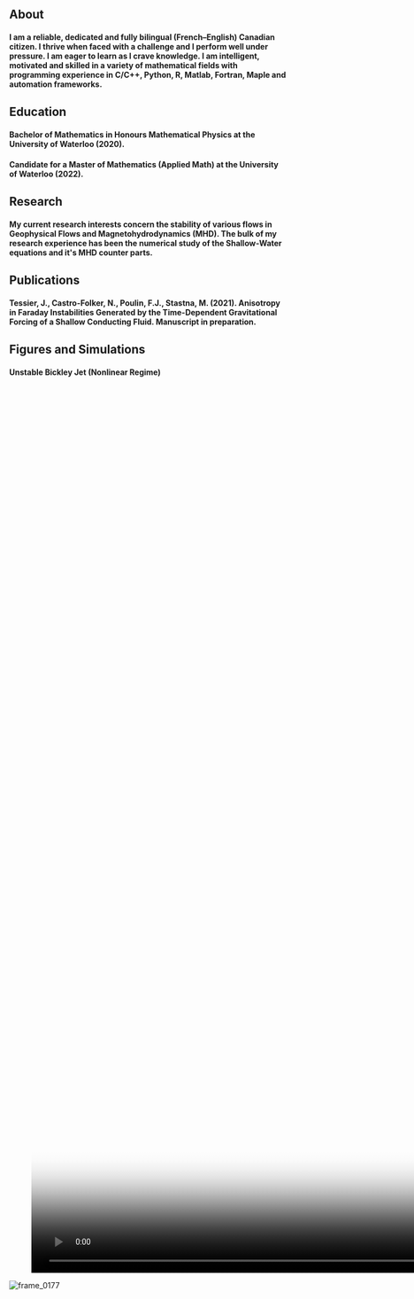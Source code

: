 ## About
#### I am a reliable, dedicated and fully bilingual (French–English) Canadian citizen. I thrive when faced with a challenge and I perform well under pressure. I am eager to learn as I crave knowledge. I am intelligent, motivated and skilled in a variety of mathematical fields with programming experience in C/C++, Python, R, Matlab, Fortran, Maple and automation frameworks.

## Education
#### Bachelor of Mathematics in Honours Mathematical Physics at the University of Waterloo (2020).

#### Candidate for a Master of Mathematics (Applied Math) at the University of Waterloo (2022).

## Research
#### My current research interests concern the stability of various flows in Geophysical Flows and Magnetohydrodynamics (MHD). The bulk of my research experience has been the numerical study of the Shallow-Water equations and it's MHD counter parts.

## Publications
#### Tessier, J., Castro-Folker, N., Poulin, F.J., Stastna, M. (2021). Anisotropy in Faraday Instabilities Generated by the Time-Dependent Gravitational Forcing of a Shallow Conducting Fluid. Manuscript in preparation.

## Figures and Simulations
#### Unstable Bickley Jet (Nonlinear Regime)

<!-- blank line -->
<figure class="video_container">
  <video width="1600" height="1600" controls="true" allowfullscreen="true" poster="assets/images/jet.png">
    <source src="assets/images/jet.mp4" type="video/mp4">
  </video>
</figure>
<!-- blank line -->

![frame_0177](https://user-images.githubusercontent.com/83715168/117323048-89f9b600-ae5c-11eb-8827-1e47cabf99c2.png)

